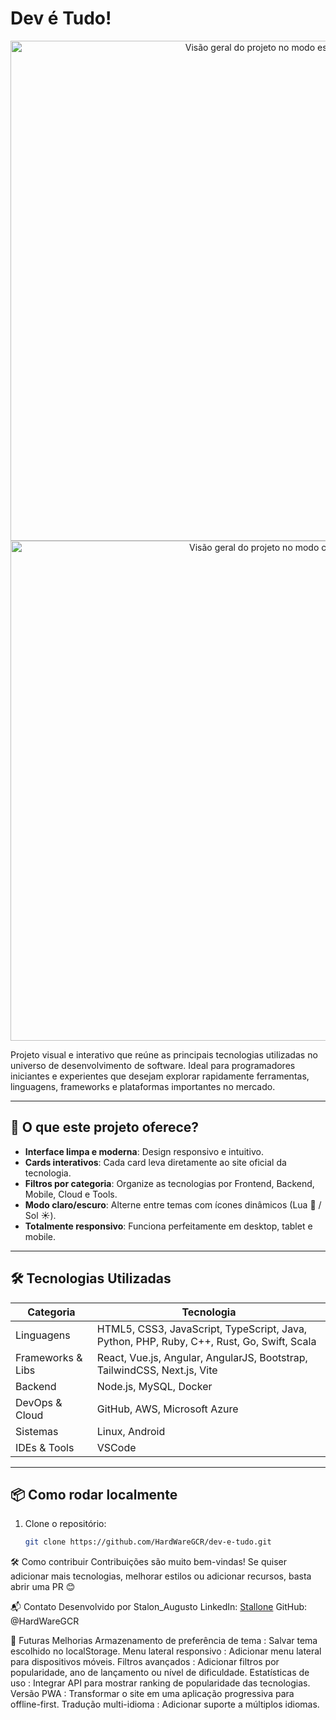 # Dev é Tudo!

<p align="center">
  <img src="assets/dark-mode.png" alt="Visão geral do projeto no modo escuro" width="800">
  <br>
  <img src="assets/light-mode.png" alt="Visão geral do projeto no modo claro" width="800">
</p>

Projeto visual e interativo que reúne as principais tecnologias utilizadas no universo de desenvolvimento de software. Ideal para programadores iniciantes e experientes que desejam explorar rapidamente ferramentas, linguagens, frameworks e plataformas importantes no mercado.

---

## 🌟 O que este projeto oferece?

- **Interface limpa e moderna**: Design responsivo e intuitivo.
- **Cards interativos**: Cada card leva diretamente ao site oficial da tecnologia.
- **Filtros por categoria**: Organize as tecnologias por Frontend, Backend, Mobile, Cloud e Tools.
- **Modo claro/escuro**: Alterne entre temas com ícones dinâmicos (Lua 🌙 / Sol ☀️).
- **Totalmente responsivo**: Funciona perfeitamente em desktop, tablet e mobile.

---

## 🛠️ Tecnologias Utilizadas

| Categoria | Tecnologia |
|----------|------------|
| Linguagens | HTML5, CSS3, JavaScript, TypeScript, Java, Python, PHP, Ruby, C++, Rust, Go, Swift, Scala |
| Frameworks & Libs | React, Vue.js, Angular, AngularJS, Bootstrap, TailwindCSS, Next.js, Vite |
| Backend | Node.js, MySQL, Docker |
| DevOps & Cloud | GitHub, AWS, Microsoft Azure |
| Sistemas | Linux, Android |
| IDEs & Tools | VSCode |

---

## 📦 Como rodar localmente

1. Clone o repositório:
   ```bash
   git clone https://github.com/HardWareGCR/dev-e-tudo.git 

🛠️ Como contribuir
Contribuições são muito bem-vindas! Se quiser adicionar mais tecnologias, melhorar estilos ou adicionar recursos, basta abrir uma PR 😊

📬 Contato
Desenvolvido por Stalon_Augusto
LinkedIn: [Stallone](ttps://www.linkedin.com/in/stalone-augusto-0b7407289/)
GitHub: @HardWareGCR

🚀 Futuras Melhorias
Armazenamento de preferência de tema : Salvar tema escolhido no localStorage.
Menu lateral responsivo : Adicionar menu lateral para dispositivos móveis.
Filtros avançados : Adicionar filtros por popularidade, ano de lançamento ou nível de dificuldade.
Estatísticas de uso : Integrar API para mostrar ranking de popularidade das tecnologias.
Versão PWA : Transformar o site em uma aplicação progressiva para offline-first.
Tradução multi-idioma : Adicionar suporte a múltiplos idiomas.